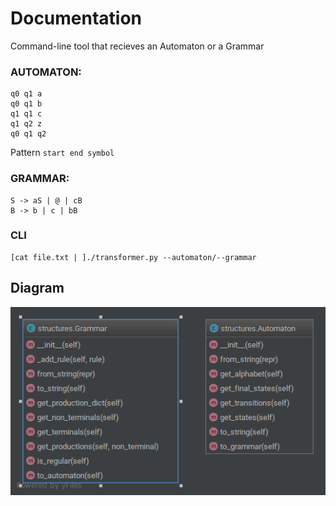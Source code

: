 # Documentation
Command-line tool that recieves an Automaton or a Grammar


### AUTOMATON:
```
q0 q1 a
q0 q1 b
q1 q1 c
q1 q2 z
q0 q1 q2 
```
Pattern `start end symbol`

### GRAMMAR:
```
S -> aS | @ | cB
B -> b | c | bB
```

### CLI
```
[cat file.txt | ]./transformer.py --automaton/--grammar
```

## Diagram
![](./structures.png)